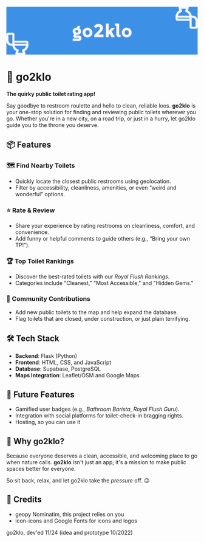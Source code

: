 ![banner where?](https://github.com/czett/go2klo/blob/main/static/img/banner.png)

# 🚽 go2klo  

**The quirky public toilet rating app!**  

Say goodbye to restroom roulette and hello to clean, reliable loos. **go2klo** is your one-stop solution for finding and reviewing public toilets wherever you go. Whether you're in a new city, on a road trip, or just in a hurry, let go2klo guide you to the throne you deserve.  

## 📦 Features  

### 🗺️ Find Nearby Toilets  
- Quickly locate the closest public restrooms using geolocation.  
- Filter by accessibility, cleanliness, amenities, or even “weird and wonderful” options.  

### ⭐ Rate & Review  
- Share your experience by rating restrooms on cleanliness, comfort, and convenience.  
- Add funny or helpful comments to guide others (e.g., “Bring your own TP!”).  

### 🏆 Top Toilet Rankings  
- Discover the best-rated toilets with our *Royal Flush Rankings*.  
- Categories include "Cleanest," "Most Accessible," and "Hidden Gems."  

### 🤝 Community Contributions  
- Add new public toilets to the map and help expand the database.  
- Flag toilets that are closed, under construction, or just plain terrifying.  

## 🛠️ Tech Stack  

- **Backend**: Flask (Python)  
- **Frontend**: HTML, CSS, and JavaScript  
- **Database**: Supabase, PostgreSQL
- **Maps Integration**: Leaflet/OSM and Google Maps

## 🚧 Future Features  

- Gamified user badges (e.g., *Bathroom Barista*, *Royal Flush Guru*).  
- Integration with social platforms for toilet-check-in bragging rights.
- Hosting, so you can use it

## 🤔 Why go2klo?  

Because everyone deserves a clean, accessible, and welcoming place to go when nature calls. **go2klo** isn't just an app; it's a mission to make public spaces better for everyone.  

So sit back, relax, and let go2klo take the *pressure* off. 😉  

## 🫡 Credits

- geopy Nominatim, this project relies on you
- icon-icons and Google Fonts for icons and logos

go2klo, dev'ed 11/24 (idea and prototype 10/2022)
